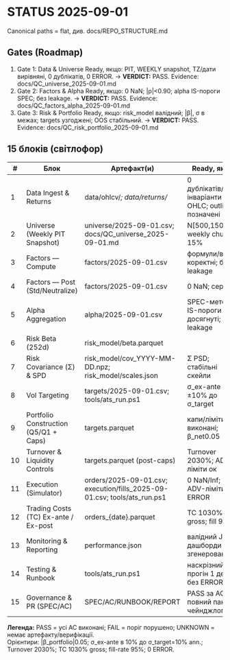 ﻿# STATUS  2025-09-01

Canonical paths = flat, див. docs/REPO_STRUCTURE.md


## Gates (Roadmap)
1) Gate 1: Data & Universe  Ready, якщо: PIT, WEEKLY snapshot, TZ/дати вирівняні, 0 дублікатів, 0 ERROR. → **VERDICT:** PASS. Evidence: docs/QC_universe_2025-09-01.md
2) Gate 2: Factors & Alpha  Ready, якщо: 0 NaN; |ρ|<0.90; alpha IS-пороги SPEC; без leakage. → **VERDICT:** PASS. Evidence: docs/QC_factors_alpha_2025-09-01.md
3) Gate 3: Risk & Portfolio  Ready, якщо: risk_model валідний; |β|, σ в межах; targets узгоджені; OOS стабільний. → **VERDICT:** PASS. Evidence: docs/QC_risk_portfolio_2025-09-01.md

## 15 блоків (світлофор)
| # | Блок | Артефакт(и) | Ready, якщо | Status | Next step |
|---|------|-------------|--------------|--------|-----------|
| 1 | Data Ingest & Returns | data/ohlcv/*; data/returns/* | 0 дублікатів/NaN; інваріанти OHLC; outliers позначені | UNKNOWN | Створити data/returns/returns_2025-08-29.parquet (шаблон) |
| 2 | Universe (Weekly PIT Snapshot) | universe/2025-09-01.csv; docs/QC_universe_2025-09-01.md | N[500,1500]; weekly churn 15% | PASS | Розширити PIT-універсум 500 символів (weekly) |
| 3 | Factors — Compute | factors/2025-09-01.csv | формули/вікна коректні; без leakage | PASS | Додати unit-тести формул |
| 4 | Factors — Post (Std/Neutralize) | factors/2025-09-01.csv | 0 NaN; середня |ρ|<0.90; 0 ERROR | PASS | Додати звіт кореляцій ρ |
| 5 | Alpha Aggregation | alpha/2025-09-01.csv | SPEC-метод; IS-пороги досягнуті; без leakage | PASS | Додати IS-тест порогів |
| 6 | Risk  Beta (252d) | risk_model/beta.parquet | |β| у межах; індекси узгоджені | UNKNOWN | Обчислити risk_model/beta.parquet (252д OLS) |
| 7 | Risk  Covariance (Σ) & SPD | risk_model/cov_YYYY-MM-DD.npz; risk_model/scales.json | Σ PSD; стабільні скейли | UNKNOWN | Порахувати risk_model/cov_2025-08-29.npz (LedoitWolf) |
| 8 | Vol Targeting | targets/2025-09-01.csv; tools/ats_run.ps1 | σ_ex-ante в ±10% до σ_target | PASS | Підтягнути σ-оцінку до targets |
| 9 | Portfolio Construction (Q5/Q1 + Caps) | targets.parquet | капи/ліміти виконані; β_net0.05 | UNKNOWN | Згенерувати targets.parquet за 1 тиждень з β_net0.05 |
| 10 | Turnover & Liquidity Controls | targets.parquet (post-caps) | Turnover 2030%; ADV-ліміти ок | UNKNOWN | Звести churn/ADV звіт за тиждень на основі targets.parquet |
| 11 | Execution (Simulator) | orders/2025-09-01.csv; execution/fills_2025-09-01.csv; tools/ats_run.ps1 | 0 NaN/Inf; ADV-ліміти; 0 ERROR | PASS | Логувати fills щодня (cron) |
| 12 | Trading Costs (TC)  Ex-ante / Ex-post | orders_{date}.parquet | TC 1030% gross; fill 95% | UNKNOWN | Додати TC-оцінку до orders_* (ex-ante) |
| 13 | Monitoring & Reporting | performance.json | валідний JSON; дашборди згенеровані | UNKNOWN | Згенерувати performance.json (SR, IC, Vol, MDD) |
| 14 | Testing & Runbook | tools/ats_run.ps1 | наскрізний прогін 1 день без ERROR | PASS | Запустити 7-денний прогін |
| 15 | Governance & PR (SPEC/AC) | SPEC/AC/RUNBOOK/REPORT | PASS за AC; повний пакет; чейнджлог | UNKNOWN | Створити SPEC/AC за шаблоном docs/MODULE_CONTRACT_TEMPLATE.md |

**Легенда:** PASS = усі AC виконані; FAIL = поріг порушено; UNKNOWN = немає артефакту/верифікації.  
Орієнтири: |β_portfolio|0.05; σ_ex-ante в 10% до σ_target=10% ann.; Turnover 2030%; TC 1030% gross; fill-rate 95%; 0 ERROR.
















